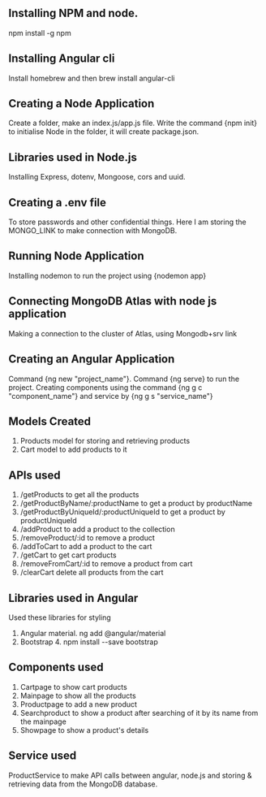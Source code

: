 ## Installing NPM and node.
npm install -g npm

## Installing Angular cli
Install homebrew and then brew install angular-cli

## Creating a Node Application
Create a folder, make an index.js/app.js file. Write the command {npm init} to initialise Node in the folder, it will create package.json.

## Libraries used in Node.js
Installing Express, dotenv, Mongoose, cors and uuid.

## Creating a .env file
To store passwords and other confidential things. Here I am storing the MONGO_LINK to make connection with MongoDB.

## Running Node Application
Installing nodemon to run the project using {nodemon app}

## Connecting MongoDB Atlas with node js application
Making a connection to the cluster of Atlas, using Mongodb+srv link

## Creating an Angular Application
Command {ng new "project_name"}. Command {ng serve} to run the project.
Creating components using the command {ng g c "component_name"} and service by {ng g s "service_name"}

## Models Created
1. Products model for storing and retrieving products
2. Cart model to add products to it

## APIs used
1. /getProducts to get all the products
2. /getProductByName/:productName to get a product by productName
3. /getProductByUniqueId/:productUniqueId to get a product by productUniqueId
4. /addProduct to add a product to the collection
5. /removeProduct/:id to remove a product
6. /addToCart to add a product to the cart
7. /getCart to get cart products
8. /removeFromCart/:id to remove a product from cart
9. /clearCart delete all products from the cart

## Libraries used in Angular
Used these libraries for styling
1. Angular material. ng add @angular/material
2. Bootstrap 4. npm install --save bootstrap

## Components used
1. Cartpage to show cart products
2. Mainpage to show all the products
3. Productpage to add a new product
4. Searchproduct to show a product after searching of it by its name from the mainpage
5. Showpage to show a product's details

## Service used
ProductService to make API calls between angular, node.js and storing & retrieving data from the MongoDB database.
